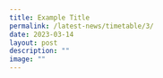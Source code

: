 ```yaml
---
title: Example Title
permalink: /latest-news/timetable/3/
date: 2023-03-14
layout: post
description: ""
image: ""
---
```


